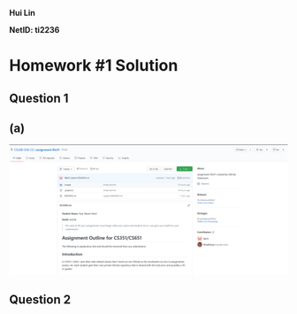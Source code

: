 **Hui Lin**

**NetID: ti2236**

# Homework #1 Solution

## Question 1
## (a)
![Image title](images/repo_img.png)

## Question 2
